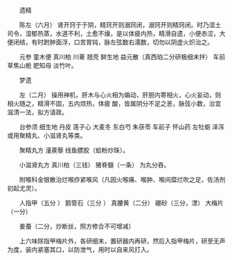 <!-- { "loadSidebar": true } -->
　　遗精

　　陈左（六月） 肾开窍于于阴，精窍开则溺窍闭，溺窍开则精窍闭。时乃湿土司令，湿郁热蒸，水道不利，土愈不燥，是以体疲内热，精滑自遗，小便赤涩，大便闭结，有时跗肿面浮，口苦胃钝，脉左弦数右濡数，切勿以阴虚火炽治之。

　　元参 童木便 真川柏 川萆 翘壳 鲜生地 益元散（真西珀二分研极细末拌） 车前草焦山栀 肥知母 淡竹叶。

　　梦遗

　　左（二月） 操用神机，肝木与心火相为煽动，肝胆内寄相火，心火妄动，则相火随之，精滑不固，五内烦热，体疲 酸，皆属阴分不足之恙，脉弦小数，治宜滋清一法，拟方请政。

　　台参须 细生地 丹皮 莲子心 大麦冬 东白芍 朱茯苓 车前子 怀山药 左牡蛎 泽泻或用聚精丸、小滋肾丸等类。

　　聚精丸方 潼蒺藜 线鱼膘胶（蛤粉炒珠）。

　　小滋肾丸方 真川柏（三钱） 猪脊髓（一条） 为丸分吞。

　　附喉科金银散治烂喉痧紧喉风（凡因火喉痛、喉肿、喉间糜烂吹之足，佐汤剂初起尤灵）。

　　人指甲（五分 ） 鹅管石（三分 ） 真腰黄（二分） 硼砂（三分，漂） 大梅片（一分）

　　姜蚕（二分，炒断丝，照方修合不可增减）

　　上六味除指甲梅片外，各研细末，置研器内再研，然后入指甲梅片，研至无声为度，装内紧塞其口，以防泄气，用时以自来风打入。

　　
